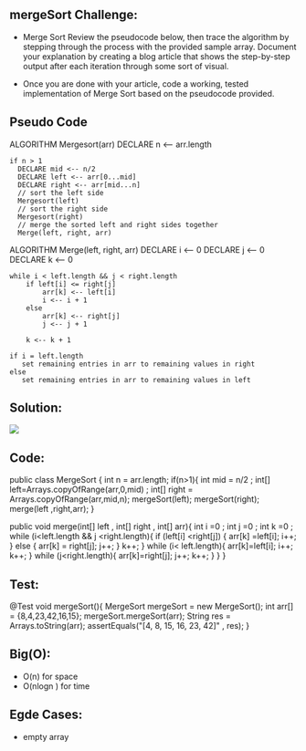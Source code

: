 ## mergeSort Challenge:
- Merge Sort Review the pseudocode below, then trace the algorithm by stepping through the process with the provided sample array. Document your explanation by creating a blog article that shows the step-by-step output after each iteration through some sort of visual.

* Once you are done with your article, code a working, tested implementation of Merge Sort based on the pseudocode provided.

## Pseudo Code

ALGORITHM Mergesort(arr)
    DECLARE n <-- arr.length

    if n > 1
      DECLARE mid <-- n/2
      DECLARE left <-- arr[0...mid]
      DECLARE right <-- arr[mid...n]
      // sort the left side
      Mergesort(left)
      // sort the right side
      Mergesort(right)
      // merge the sorted left and right sides together
      Merge(left, right, arr)

ALGORITHM Merge(left, right, arr)
    DECLARE i <-- 0
    DECLARE j <-- 0
    DECLARE k <-- 0

    while i < left.length && j < right.length
        if left[i] <= right[j]
            arr[k] <-- left[i]
            i <-- i + 1
        else
            arr[k] <-- right[j]
            j <-- j + 1

        k <-- k + 1

    if i = left.length
       set remaining entries in arr to remaining values in right
    else
       set remaining entries in arr to remaining values in left
 
## Solution:

![](https://i.ytimg.com/vi/JSceec-wEyw/maxresdefault.jpg)


## Code:

public class MergeSort {
int n = arr.length;
if(n>1){
  int mid = n/2 ;
  int[] left=Arrays.copyOfRange(arr,0,mid) ;
  int[] right = Arrays.copyOfRange(arr,mid,n);
  mergeSort(left);
  mergeSort(right);
  merge(left ,right,arr);
}



public void merge(int[] left , int[] right , int[] arr){
int i =0 ;
int j =0 ;
int k =0 ;
while (i<left.length && j <right.length){
  if (left[i] <right[j])
  { arr[k] =left[i];
    i++; }
  else {
    arr[k] = right[j];
    j++;
  }
  k++; }
  while (i< left.length){
    arr[k]=left[i];
    i++; k++;
  }
 while (j<right.length){
   arr[k]=right[j];
   j++; k++; }
 }
}

## Test:

@Test void mergeSort(){
MergeSort mergeSort = new MergeSort();
int arr[] = {8,4,23,42,16,15};
mergeSort.mergeSort(arr);
 String res = Arrays.toString(arr); 
 assertEquals("[4, 8, 15, 16, 23, 42]" , res); }

## Big(O):

- O(n) for space 
- O(nlogn ) for time

## Egde Cases:
- empty array